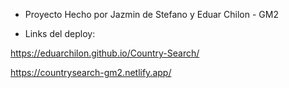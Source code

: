 - Proyecto Hecho por Jazmin de Stefano y Eduar Chilon  - GM2

- Links del deploy:

https://eduarchilon.github.io/Country-Search/


https://countrysearch-gm2.netlify.app/


